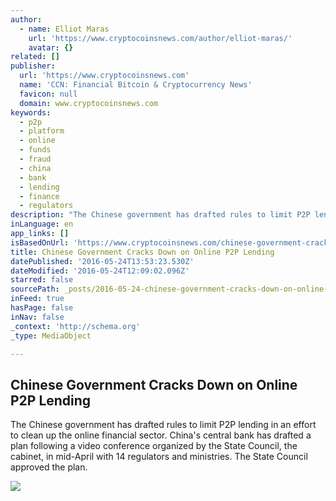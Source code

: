 ```yaml
---
author:
  - name: Elliot Maras
    url: 'https://www.cryptocoinsnews.com/author/elliot-maras/'
    avatar: {}
related: []
publisher:
  url: 'https://www.cryptocoinsnews.com'
  name: 'CCN: Financial Bitcoin & Cryptocurrency News'
  favicon: null
  domain: www.cryptocoinsnews.com
keywords:
  - p2p
  - platform
  - online
  - funds
  - fraud
  - china
  - bank
  - lending
  - finance
  - regulators
description: "The Chinese government has drafted rules to limit P2P lending in an effort to clean up the online financial sector. China's central bank has drafted a plan following a video conference organized by the State Council, the cabinet, in mid-April with 14 regulators and ministries. The State Council approved the plan."
inLanguage: en
app_links: []
isBasedOnUrl: 'https://www.cryptocoinsnews.com/chinese-government-cracks-down-on-online-p2p-lending/'
title: Chinese Government Cracks Down on Online P2P Lending
datePublished: '2016-05-24T13:53:23.530Z'
dateModified: '2016-05-24T12:09:02.096Z'
starred: false
sourcePath: _posts/2016-05-24-chinese-government-cracks-down-on-online-p2p-lending.md
inFeed: true
hasPage: false
inNav: false
_context: 'http://schema.org'
_type: MediaObject

---
```

<article style=""><h1>Chinese Government Cracks Down on Online P2P Lending</h1><p>The Chinese government has drafted rules to limit P2P lending in an effort to clean up the online financial sector. China's central bank has drafted a plan following a video conference organized by the State Council, the cabinet, in mid-April with 14 regulators and ministries. The State Council approved the plan.</p><img src="https://www.cryptocoinsnews.com/wp-content/uploads/2016/05/peoples-bank-of-china.jpg" /></article>